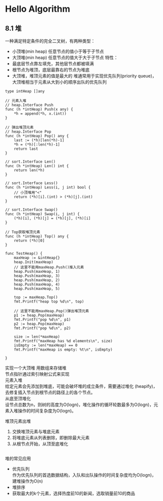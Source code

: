 # Hello Algorithm

## 8.1 堆
一种满足特定条件的完全二叉树，有两种类型：
* 小顶堆(min heap) 任意节点的值小于等于子节点
* 大顶堆(min heap) 任意节点的值大于大于子节点
特性：
* 最底层节点靠左填充，其他层节点都被填满
* 根节点为堆顶，底层最靠右的节点为堆底
* 大顶堆，堆顶元素的值是最大的
堆通常用于实现优先队列(priority queue)，大顶堆相当于元素从大到小的顺序出队的优先队列
```
type intHeap []any

// 元素入堆
// heap.Interface Push
func (h *intHeap) Push(x any) {
	*h = append(*h, x.(int))
}

// 弹出堆顶元素
// heap.Interface Pop
func (h *intHeap) Pop() any {
	last := (*h)[len(*h)-1]
	*h = (*h)[:len(*h)-1]
	return last
}

// sort.Interface Len()
func (h *intHeap) Len() int {
	return len(*h)
}

// sort.Interface Less()
func (h *intHeap) Less(i, j int) bool {
	// 小顶堆用"<"
	return (*h)[i].(int) > (*h)[j].(int)
}

// sort.Interface Swap()
func (h *intHeap) Swap(i, j int) {
	(*h)[i], (*h)[j] = (*h)[j], (*h)[i]
}

// Top获取堆顶元素
func (h *intHeap) Top() any {
	return (*h)[0]
}

func TestHeap() {
	maxHeap := &intHeap{}
	heap.Init(maxHeap)
	// 这里不能用maxHeap.Push()推入元素
	heap.Push(maxHeap, 1)
	heap.Push(maxHeap, 3)
	heap.Push(maxHeap, 2)
	heap.Push(maxHeap, 4)
	heap.Push(maxHeap, 5)

	top := maxHeap.Top()
	fmt.Printf("heap top %d\n", top)

	// 这里不能用maxHeap.Pop()弹出堆顶元素
	p1 := heap.Pop(maxHeap)
	fmt.Printf("pop %d\n", p1)
	p2 := heap.Pop(maxHeap)
	fmt.Printf("pop %d\n", p2)

	size := len(*maxHeap)
	fmt.Printf("maxHeap has %d elements\n", size)
	isEmpty := len(*maxHeap) == 0
	fmt.Printf("maxHeap is empty: %t\n", isEmpty)

}
```

实现一个大顶堆
用数组来存储堆   
节点指针通过索引映射公式来实现  
元素入堆  
给定元素会先添加到堆底，可能会破坏堆的成立条件，需要通过堆化  (heapify)，去修复插入节点到根节点的路径上的各个节点。  
从底至顶堆化  
设节点总数为n，则树的高度为O(logn)，堆化操作的循环轮数最多为O(logn)，元素入堆操作的时间复杂度为O(logn)。  

堆顶元素出堆
1. 交换堆顶元素与堆底元素
2. 将堆底元素从列表删除，即删除最大元素
3. 从根节点开始，从顶至底堆化
```

```

堆的常见应用
* 优先队列  
作为优先队列的首选数据结构，入队和出队操作的时间复杂度均为O(logn)，建堆操作为O(n)
* 堆排序
* 获取最大的k个元素，选择热度前10的新闻，选取销量前10的商品

